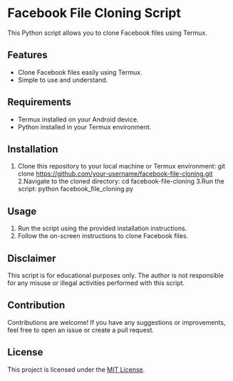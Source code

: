 # Facebook File Cloning Script

This Python script allows you to clone Facebook files using Termux.

## Features

- Clone Facebook files easily using Termux.
- Simple to use and understand.

## Requirements

- Termux installed on your Android device.
- Python installed in your Termux environment.

## Installation

1. Clone this repository to your local machine or Termux environment:
git clone https://github.com/your-username/facebook-file-cloning.git
2.Navigate to the cloned directory:
 cd facebook-file-cloning
3.Run the script:
python facebook_file_cloning.py

## Usage

1. Run the script using the provided installation instructions.
2. Follow the on-screen instructions to clone Facebook files.

## Disclaimer

This script is for educational purposes only. The author is not responsible for any misuse or illegal activities performed with this script.

## Contribution

Contributions are welcome! If you have any suggestions or improvements, feel free to open an issue or create a pull request.

## License

This project is licensed under the [MIT License](LICENSE).
